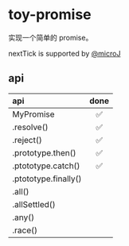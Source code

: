 # toy-promise

实现一个简单的 promise。

nextTick is supported by [@microJ](https://github.com/microJ/nextTick)

## api

| api                  | done |
| :------------------- | :--: |
| MyPromise            |  ✅  |
| .resolve()           |  ✅  |
| .reject()            |  ✅  |
| .prototype.then()    |  ✅  |
| .ptototype.catch()   |  ✅  |
| .ptototype.finally() |      |
| .all()               |      |
| .allSettled()        |      |
| .any()               |      |
| .race()              |      |
